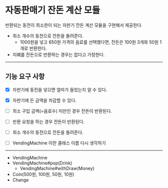 # 자동판매기 잔돈 계산 모듈
반환되는 동전이 최소한이 되는 자판기 잔돈 계산 모듈을 구현해서 제공한다.
- 최소 개수의 동전으로 잔돈을 돌려준다.
    * 1000원을 넣고 650원 가격의 음료를 선택했다면, 잔돈은 100원 3개와 50원 1개로 반환한다.
- 지폐를 잔돈으로 반환하는 경우는 없다고 가정한다.

---

## 기능 요구 사항

- [x] 자판기에 동전을 넣으면 얼마가 들었는지 알 수 있다.
- [x] 자판기에 든 금액을 차감할 수 있다.
- [ ] 최소 구입 금액(=음료수) 미만인 경우 잔돈이 반환된다.
- [ ] 반환 요청을 하는 경우 잔돈이 반환된다.
- [ ] 최소 개수의 동전으로 잔돈을 돌려준다.

- [ ] VendingMachine 이란 클래스 이름 다시 생각하기
---

- VendingMachine
- VendingMachine#pop(Drink)
  - VendingMachine#withDraw(Money)
- Coin(500원, 100원, 50원, 10원)
- Change
